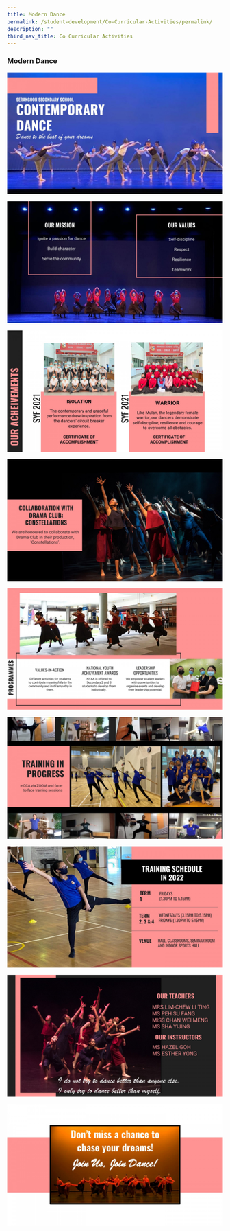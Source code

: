 ```yaml
---
title: Modern Dance
permalink: /student-development/Co-Curricular-Activities/permalink/
description: ""
third_nav_title: Co Curricular Activities
---
```

### Modern Dance

![](/images/moderndance1.jpeg)

![](/images/moderndance2.jpeg)

![](/images/moderndance3.jpeg)

![](/images/moderndance4.jpeg)

![](/images/moderndance5.jpeg)

![](/images/moderndance6.jpeg)

![](/images/moderndance7.jpeg)

![](/images/moderndance8.jpeg)

![](/images/moderndance9.jpeg)